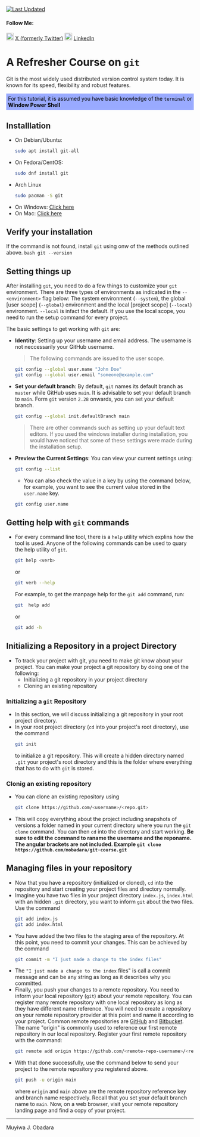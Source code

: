 [![Last Updated](https://img.shields.io/github/last-commit/mobadara/git-course)](https://github.com/mobadara/git-course)

#### Follow Me: 
<img src="https://upload.wikimedia.org/wikipedia/commons/thumb/6/6f/Logo_of_Twitter.svg/249px-Logo_of_Twitter.svg.png" alt="X (Twitter) logo" width="20" height="20"> [X (formerly Twitter)](https://twitter.com/M_Obadara)
<img src="https://upload.wikimedia.org/wikipedia/commons/thumb/c/ca/LinkedIn_logo_initials.png/600px-LinkedIn_logo_initials.png" alt="LinkedIn logo" width="20" height="20"> [LinkedIn](https://www.linkedin.com/in/muyiwaobadara)

# **A Refresher Course on `git`**
Git is the most widely used distributed version control system today. It is known for its speed, flexibility and robust features.

<p style="color: #000000; background-color: #99aaff; border: 1 px solidrgb(116, 85, 255); padding: 5px;">
For this tutorial, it is assumed you have basic knowledge of the <code>terminal</code> or <strong>Window Power Shell</strong>
</p>

## **Installlation**
- On Debian/Ubuntu:
    ```bash
    sudo apt install git-all
    ```
- On Fedora/CentOS:
    ```bash
    sudo dnf install git
    ```
- Arch Linux
    ```bash
    sudo pacman -S git
    ```
- On Windows: [Click here](https://git-scm.com/download/win)
- On Mac: [Click here](https://git-scm.com/download/mac)

## **Verify your installation**
If the command is not found, install `git` using onw of the methods outlined above.
    ```bash
    git --version
    ```

## **Setting things up**
After installing `git`, you need to do a few things to customize your `git` environment. There are three types of environments as indicated in the `--<environment>` flag below: The system environment (`--system`), the global [user scope] (`--global`) environment and the local [project scope] (`--local`) environment. `--local` is infact the default. If you use the local scope, you need to run the setup command for every project.

The basic settings to get working with `git` are:

- **Identity**: Setting up your username and email address. The username is not neccessarily your GitHub username. 
    > The following commands are issued to the user scope.
      
    ```bash
    git config --global user.name "John Doe"
    git config --global user.email "someone@example.com"
    ```

- **Set your default branch**: By default, `git` names its default branch as `master` while GitHub uses `main`. It is advisable to set your default branch to `main`. Form `git` version `2.28` onwards, you can set your default branch.

    ```bash
    git config --global init.defaultBranch main
    ```

    > There are other commands such as setting up your default text editors. If you used the windows installer during installation, you would have noticed that some of these settings were made during the installation setup.

- **Preview the Current Settings**: You can view your current settings using:
        
    ```bash
    git config --list
    ```
    - You can also check the value in a key by using the command below, for example, you want to see the current value stored in the `user.name` key.
    ```bash
    git config user.name
    ```

## **Getting help with `git` commands**
- For every command line tool, there is a `help` utility which explins how the tool is used. Anyone of the following commands can be used to quary the help utility of `git`.
    
    ```bash
    git help <verb>
    ```

    or

    ```bash
    git verb --help
    ```

    For example, to get the manpage help for the `git add` command, run:

    ```bash
    git  help add
    ```

    or

    ```bash
    git add -h
    ```

## **Initializing a Repository in a project Directory**
- To track your project with git, you need to make git know about your project. You can make your project a git repository by doing one of the following:
    - Initializing a git repository in your project directory
    - Cloning an existing repository
### **Initializing a `git` Repository**
- In this section, we will discuss initializing a git repository in your root project directory. 
- In your root project directory (`cd` into your project's root directory), use the command
    ```bash
    git init
    ```
    to initialize a git repository. This will create a hidden directory named  `.git` your project's root directory and this is the folder where everything that has to do with `git` is stored.

### **Clonig an existing repository**
- You can clone an existing repository using
    ```bash
    git clone https://github.com/<username>/<repo.git>
    ```
- This will copy everything about the project including snapshots of versions a folder named <repo> in your current directory where you run the `git clone` command. You can then `cd` into the directory and start working. **Be sure to edit the command to raname the username and the reponame. The angular brackets are not included. Example ```git clone https://github.com/mobadara/git-course.git```**

## **Managing files in your repository**
- Now that you have a repository (initialized or cloned), `cd` into the repository and start creating your project files and directory normally.
- Imagine you have two files in your project directory `index.js`, `index.html` with an hidden `.git` directory, you want to inform `git` about the two files. Use the command
    ```bash
    git add index.js
    git add index.html
    ```
- You have added the two files to the staging area of the repository. At this point, you need to commit your changes. This can be achieved by the command
    ```bash
    git commit -m "I just made a change to the index files"
    ```
- The `"I just made a change to the index` files" is call a commit message and can be any string as long as it describes why you committed.
- Finally, you push your changes to a remote repository. You need to inform your local repository (`git`) about your remote repository. You can register many remote repository with one local repository as long as they have different name reference. You will need to create a repository on your remote repository provider at this point and name it according to your project. Common remote repositories are [GitHub](https://github.com) and [Bitbucket](https://bitbucket.org). The name "origin" is commonly used to reference our first remote repository in our local repository. Register your first remote repository with the command:
    ```bash
    git remote add origin https://github.com/<remote-repo-username>/<remote-repo-name>.git
    ```
- With that done successfully, use the command below to send your project to the remote repository you registered above.
    ```bash
    git push -u origin main
    ```
    where `origin` and `main` above are the remote repository reference key and branch name respectively. Recall that you set your default branch name to `main`. Now, on a web browser, visit your remote repository landing page and find a copy of your project.

___
Muyiwa J. Obadara

